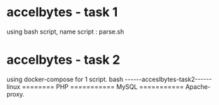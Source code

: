 # accelbytes - task 1 
using bash script, name script : parse.sh

# accelbytes - task 2 
using docker-compose for 1 script.
bash ------acceslbytes-task2------ linux ======== PHP =========== MySQL =========== Apache-proxy.

